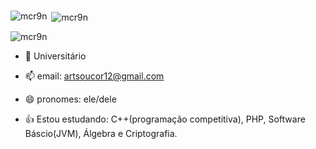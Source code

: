 ### 
<p><img align="left" src="https://github-readme-stats.vercel.app/api/top-langs?username=mcr9n&show_icons=true&locale=en&layout=compact&theme=tokyonight" alt="mcr9n" /></p>

<p>&nbsp;<img align="center" src="https://github-readme-stats.vercel.app/api?username=mcr9n&show_icons=true&locale=en&theme=tokyonight" alt="mcr9n" /></p>

<p><img align="center" src="https://github-readme-streak-stats.herokuapp.com/?user=mcr9n&&theme=tokyonight" alt="mcr9n" /></p>

- 🌱 Universitário 

- 📫 email: artsoucor12@gmail.com
- 😄 pronomes: ele/dele
- 👍 Estou estudando: C++(programação competitiva), PHP, Software Báscio(JVM), Álgebra e Criptografia.
